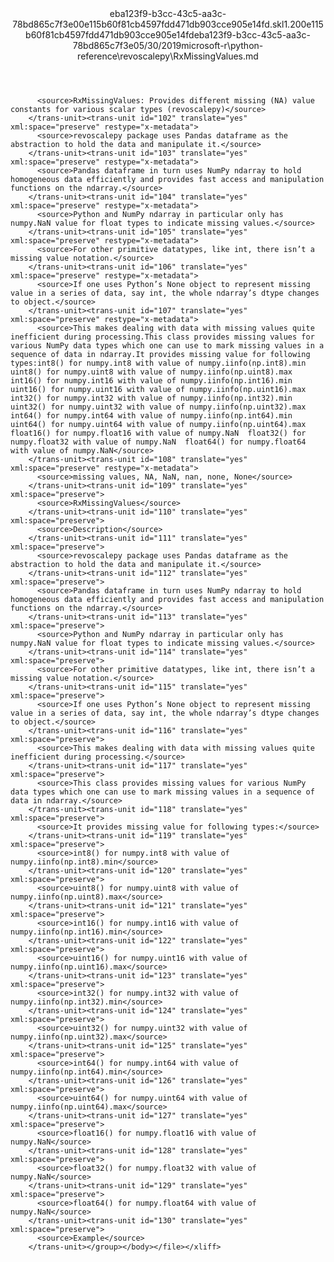 <?xml version="1.0"?><xliff version="1.2" xmlns="urn:oasis:names:tc:xliff:document:1.2" xmlns:xsi="http://www.w3.org/2001/XMLSchema-instance" xsi:schemaLocation="urn:oasis:names:tc:xliff:document:1.2 xliff-core-1.2-transitional.xsd"><file datatype="xml" original="RxMissingValues.md" source-language="en-US" target-language="en-US"><header><tool tool-id="mdxliff" tool-name="mdxliff" tool-version="1.0-8ab897d" tool-company="Microsoft" /><xliffext:skl_file_name xmlns:xliffext="urn:microsoft:content:schema:xliffextensions">eba123f9-b3cc-43c5-aa3c-78bd865c7f3e00e115b60f81cb4597fdd471db903cce905e14fd.skl</xliffext:skl_file_name><xliffext:version xmlns:xliffext="urn:microsoft:content:schema:xliffextensions">1.2</xliffext:version><xliffext:ms.openlocfilehash xmlns:xliffext="urn:microsoft:content:schema:xliffextensions">00e115b60f81cb4597fdd471db903cce905e14fd</xliffext:ms.openlocfilehash><xliffext:ms.sourcegitcommit xmlns:xliffext="urn:microsoft:content:schema:xliffextensions">eba123f9-b3cc-43c5-aa3c-78bd865c7f3e</xliffext:ms.sourcegitcommit><xliffext:ms.lasthandoff xmlns:xliffext="urn:microsoft:content:schema:xliffextensions">05/30/2019</xliffext:ms.lasthandoff><xliffext:ms.openlocfilepath xmlns:xliffext="urn:microsoft:content:schema:xliffextensions">microsoft-r\python-reference\revoscalepy\RxMissingValues.md</xliffext:ms.openlocfilepath></header><body><group id="content" extype="content"><trans-unit id="101" translate="yes" xml:space="preserve" restype="x-metadata">
          <source>RxMissingValues: Provides different missing (NA) value constants for various scalar types (revoscalepy)</source>
        </trans-unit><trans-unit id="102" translate="yes" xml:space="preserve" restype="x-metadata">
          <source>revoscalepy package uses Pandas dataframe as the abstraction to hold the data and manipulate it.</source>
        </trans-unit><trans-unit id="103" translate="yes" xml:space="preserve" restype="x-metadata">
          <source>Pandas dataframe in turn uses NumPy ndarray to hold homogeneous data efficiently and provides fast access and manipulation functions on the ndarray.</source>
        </trans-unit><trans-unit id="104" translate="yes" xml:space="preserve" restype="x-metadata">
          <source>Python and NumPy ndarray in particular only has numpy.NaN value for float types to indicate missing values.</source>
        </trans-unit><trans-unit id="105" translate="yes" xml:space="preserve" restype="x-metadata">
          <source>For other primitive datatypes, like int, there isn’t a missing value notation.</source>
        </trans-unit><trans-unit id="106" translate="yes" xml:space="preserve" restype="x-metadata">
          <source>If one uses Python’s None object to represent missing value in a series of data, say int, the whole ndarray’s dtype changes to object.</source>
        </trans-unit><trans-unit id="107" translate="yes" xml:space="preserve" restype="x-metadata">
          <source>This makes dealing with data with missing values quite inefficient during processing.This class provides missing values for various NumPy data types which one can use to mark missing values in a sequence of data in ndarray.It provides missing value for following types:int8() for numpy.int8 with value of numpy.iinfo(np.int8).min  uint8() for numpy.uint8 with value of numpy.iinfo(np.uint8).max  int16() for numpy.int16 with value of numpy.iinfo(np.int16).min  uint16() for numpy.uint16 with value of numpy.iinfo(np.uint16).max  int32() for numpy.int32 with value of numpy.iinfo(np.int32).min  uint32() for numpy.uint32 with value of numpy.iinfo(np.uint32).max  int64() for numpy.int64 with value of numpy.iinfo(np.int64).min  uint64() for numpy.uint64 with value of numpy.iinfo(np.uint64).max  float16() for numpy.float16 with value of numpy.NaN  float32() for numpy.float32 with value of numpy.NaN  float64() for numpy.float64 with value of numpy.NaN</source>
        </trans-unit><trans-unit id="108" translate="yes" xml:space="preserve" restype="x-metadata">
          <source>missing values, NA, NaN, nan, none, None</source>
        </trans-unit><trans-unit id="109" translate="yes" xml:space="preserve">
          <source>RxMissingValues</source>
        </trans-unit><trans-unit id="110" translate="yes" xml:space="preserve">
          <source>Description</source>
        </trans-unit><trans-unit id="111" translate="yes" xml:space="preserve">
          <source>revoscalepy package uses Pandas dataframe as the abstraction to hold the data and manipulate it.</source>
        </trans-unit><trans-unit id="112" translate="yes" xml:space="preserve">
          <source>Pandas dataframe in turn uses NumPy ndarray to hold homogeneous data efficiently and provides fast access and manipulation functions on the ndarray.</source>
        </trans-unit><trans-unit id="113" translate="yes" xml:space="preserve">
          <source>Python and NumPy ndarray in particular only has numpy.NaN value for float types to indicate missing values.</source>
        </trans-unit><trans-unit id="114" translate="yes" xml:space="preserve">
          <source>For other primitive datatypes, like int, there isn’t a missing value notation.</source>
        </trans-unit><trans-unit id="115" translate="yes" xml:space="preserve">
          <source>If one uses Python’s None object to represent missing value in a series of data, say int, the whole ndarray’s dtype changes to object.</source>
        </trans-unit><trans-unit id="116" translate="yes" xml:space="preserve">
          <source>This makes dealing with data with missing values quite inefficient during processing.</source>
        </trans-unit><trans-unit id="117" translate="yes" xml:space="preserve">
          <source>This class provides missing values for various NumPy data types which one can use to mark missing values in a sequence of data in ndarray.</source>
        </trans-unit><trans-unit id="118" translate="yes" xml:space="preserve">
          <source>It provides missing value for following types:</source>
        </trans-unit><trans-unit id="119" translate="yes" xml:space="preserve">
          <source>int8() for numpy.int8 with value of numpy.iinfo(np.int8).min</source>
        </trans-unit><trans-unit id="120" translate="yes" xml:space="preserve">
          <source>uint8() for numpy.uint8 with value of numpy.iinfo(np.uint8).max</source>
        </trans-unit><trans-unit id="121" translate="yes" xml:space="preserve">
          <source>int16() for numpy.int16 with value of numpy.iinfo(np.int16).min</source>
        </trans-unit><trans-unit id="122" translate="yes" xml:space="preserve">
          <source>uint16() for numpy.uint16 with value of numpy.iinfo(np.uint16).max</source>
        </trans-unit><trans-unit id="123" translate="yes" xml:space="preserve">
          <source>int32() for numpy.int32 with value of numpy.iinfo(np.int32).min</source>
        </trans-unit><trans-unit id="124" translate="yes" xml:space="preserve">
          <source>uint32() for numpy.uint32 with value of numpy.iinfo(np.uint32).max</source>
        </trans-unit><trans-unit id="125" translate="yes" xml:space="preserve">
          <source>int64() for numpy.int64 with value of numpy.iinfo(np.int64).min</source>
        </trans-unit><trans-unit id="126" translate="yes" xml:space="preserve">
          <source>uint64() for numpy.uint64 with value of numpy.iinfo(np.uint64).max</source>
        </trans-unit><trans-unit id="127" translate="yes" xml:space="preserve">
          <source>float16() for numpy.float16 with value of numpy.NaN</source>
        </trans-unit><trans-unit id="128" translate="yes" xml:space="preserve">
          <source>float32() for numpy.float32 with value of numpy.NaN</source>
        </trans-unit><trans-unit id="129" translate="yes" xml:space="preserve">
          <source>float64() for numpy.float64 with value of numpy.NaN</source>
        </trans-unit><trans-unit id="130" translate="yes" xml:space="preserve">
          <source>Example</source>
        </trans-unit></group></body></file></xliff>